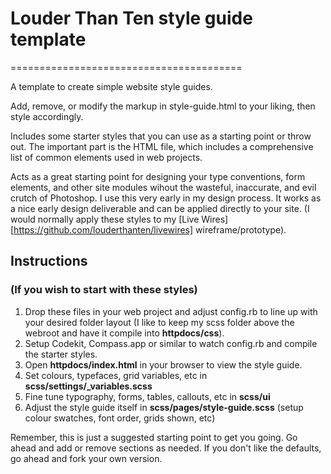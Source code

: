 # Louder Than Ten style guide template
========================================

A template to create simple website style guides.

Add, remove, or modify the markup in style-guide.html to your liking, then style accordingly.

Includes some starter styles that you can use as a starting point or throw out. The important part is the HTML file, which includes a comprehensive list of common elements used in web projects.

Acts as a great starting point for designing your type conventions, form elements, and other site modules wihout the wasteful, inaccurate, and evil crutch of Photoshop. I use this very early in my design process. It works as a nice early design deliverable and can be applied directly to your site. (I would normally apply these styles to my [Live Wires][https://github.com/louderthanten/livewires] wireframe/prototype). 

## Instructions
### (If you wish to start with these styles)

1. Drop these files in your web project and adjust config.rb to line up with your desired folder layout (I like to keep my scss folder above the webroot and have it compile into **httpdocs/css**).
2. Setup Codekit, Compass.app or similar to watch config.rb and compile the starter styles.
3. Open **httpdocs/index.html** in your browser to view the style guide.
4. Set colours, typefaces, grid variables, etc in **scss/settings/_variables.scss**
5. Fine tune typography, forms, tables, callouts, etc in **scss/ui**
6. Adjust the style guide itself in **scss/pages/style-guide.scss** (setup colour swatches, font order, grids shown, etc)

Remember, this is just a suggested starting point to get you going. Go ahead and add or remove sections as needed. If you don't like the defaults, go ahead and fork your own version.